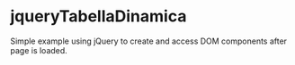 # jqueryTabellaDinamica
Simple example using jQuery to create and access DOM components after page is loaded.

